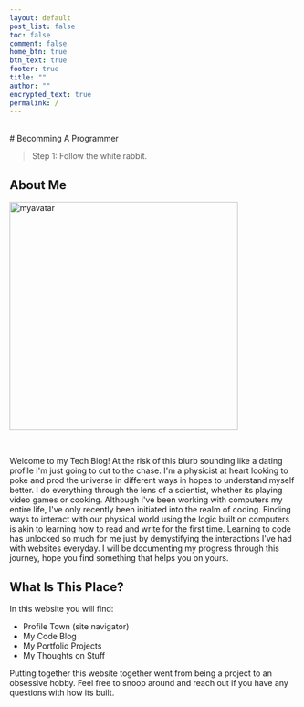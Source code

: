 ```yaml
---
layout: default
post_list: false
toc: false
comment: false
home_btn: true
btn_text: true
footer: true
title: ""
author: ""
encrypted_text: true
permalink: /
---
```

<br>
# Becomming A Programmer

> Step 1: Follow the white rabbit.

## About Me
<p><img src="{{site.url }}{{site.baseurl}}/src/assets/img/pkmntrainer.png" alt="myavatar" height="400" /></p>
<br>
 
 Welcome to my Tech Blog! At the risk of this blurb sounding like a dating profile I'm just going to cut to the chase. I'm a physicist at heart looking to poke and prod the universe in different ways in hopes to understand myself better. I do everything through the lens of a scientist, whether its playing video games or cooking. Although I've been working with computers my entire life, I've only recently been initiated into the realm of coding. Finding ways to interact with our physical world using the logic built on computers is akin to learning how to read and write for the first time. Learning to code has unlocked so much for me just by demystifying the interactions I've had with websites everyday. I will be documenting my progress through this journey, hope you find something that helps you on yours.  

## What Is This Place?

In this website you will find: 

- Profile Town (site navigator)
- My Code Blog
- My Portfolio Projects
- My Thoughts on Stuff

Putting together this website together went from being a project to an obsessive hobby. Feel free to snoop around and reach out if you have any questions with how its built. 




<!-- Interesting bit of math code I will study later
$$  
\mathbf{V}_1 \times \mathbf{V}_2 =  \begin{vmatrix}
\mathbf{i} & \mathbf{j} & \mathbf{k} \\
\frac{\partial X}{\partial u} &  \frac{\partial Y}{\partial u} & 0 \\
\frac{\partial X}{\partial v} &  \frac{\partial Y}{\partial v} & 0 \\
\end{vmatrix}
$$  -->





